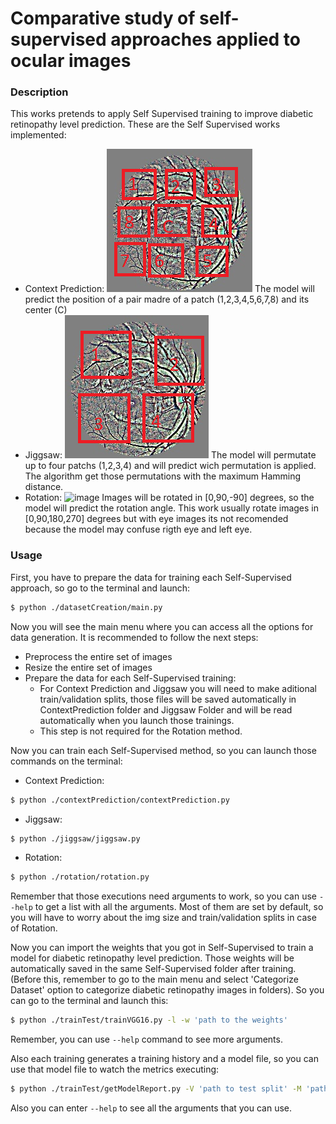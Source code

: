 # Comparative study of self-supervised approaches applied to ocular images

### Description
This works pretends to apply Self Supervised training to improve diabetic retinopathy level prediction.
These are the Self Supervised works implemented:
- Context Prediction:
![image](./exampleimgs/cpexampleprep.png)
The model will predict the position of a pair madre of a patch (1,2,3,4,5,6,7,8) and its center (C)
- Jiggsaw:
![image](./exampleimgs/puzzleexampleprep.png)
The model will permutate up to four patchs (1,2,3,4) and will predict wich permutation is applied. The algorithm get those permutations with the maximum Hamming distance.
- Rotation:
![image](./exampleimgs/rotationeexampleprer.png)
Images will be rotated in [0,90,-90] degrees, so the model will predict the rotation angle. This work usually rotate images in [0,90,180,270] degrees but with eye images its not recomended because the model may confuse rigth eye and left eye.
### Usage
First, you have to prepare the data for training each Self-Supervised approach, so go to the terminal and launch:

```sh
$ python ./datasetCreation/main.py
```
Now you will see the main menu where you can access all the options for data generation.
It is recommended to follow the next steps:
 - Preprocess the entire set of images
 - Resize the entire set of images
 - Prepare the data for each Self-Supervised training:
     - For Context Prediction and Jiggsaw you will need to make aditional train/validation splits, those files will be saved automatically in ContextPrediction folder and Jiggsaw Folder and will be read automatically when you launch those trainings.
     - This step is not required for the Rotation method.

Now you can train each Self-Supervised method, so you can launch those commands on the terminal:

 * Context Prediction:
```sh
$ python ./contextPrediction/contextPrediction.py 
```
 * Jiggsaw:
```sh
$ python ./jiggsaw/jiggsaw.py
```
 * Rotation:
```sh
$ python ./rotation/rotation.py
```
Remember that those executions need arguments to work, so you can use ``` --help ``` to get a list with all the arguments. Most of them are set by default, so you will have to worry about the img size and train/validation splits in case of Rotation.

Now you can import the weights that you got in Self-Supervised to train a model for diabetic retinopathy level prediction. Those weights will be automatically saved in the same Self-Supervised folder after training. (Before this, remember to go to the main menu and select 'Categorize Dataset' option to categorize diabetic retinopathy images in folders).
So you can go to the terminal and launch this:

```sh
$ python ./trainTest/trainVGG16.py -l -w 'path to the weights'
```
Remember, you can use ``` --help ``` command to see more arguments.

Also each training generates a training history and a model file, so you can use that model file to watch the metrics executing:
```sh
$ python ./trainTest/getModelReport.py -V 'path to test split' -M 'path to model file'
```
Also you can enter ``` --help ``` to see all the arguments that you can use.
